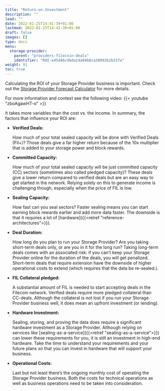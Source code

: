 ```yaml
---
title: "Return-on-Investment"
description: ""
lead: ""
date: 2022-01-25T14:41:39+01:00
lastmod: 2022-01-25T14:41:39+01:00
draft: false
images: []
type: docs
menu:
  storage-provider:
    parent: "providers-filecoin-deals"
    identifier: "ROI-e45486c9bda1da94b8ca38092b2b15fa"
weight: 91
toc: true
---
```


<!-- THIS IS A SUMMARY - EXPECT NO EXPANSION ON STATEMENTS ON THIS PAGE -->

Calculating the ROI of your Storage Provider business is important. Check out the [Storage Provider Forecast Calculator](https://calc.filecoin.eu/) for more details.

For more information and context see the following video:
{{< youtube "zboAgawHT-o" >}} <!--Angelo: "Or what do you think, Bob?" -->

It takes more variables than the cost vs. the income. In summary, the factors that influence your ROI are:

* **Verified Deals:**

    How much of your total sealed capacity will be done with Verified Deals (Fil+)? Those deals give a far higher return because of the 10x multiplier that is added to your storage power and block rewards.

* **Committed Capacity:**

    How much of your total sealed capacity will be just committed capacity (CC) sectors (sometimes also called pledged capacity)? These deals give a lower return compared to verified deals but are an easy way to get started in the network. Relying solely on this to generate income is challenging though, especially when the price of FIL is low.

* **Sealing Capacity:**

    How fast can you seal sectors? Faster sealing means you can start earning block rewards earlier and add more data faster. The downside is that it requires a lot of [hardware]({{<relref "reference-architectures">}}).

* **Deal Duration:**

    How long do you plan to run your Storage Provider? Are you taking short-term deals only, or are you in it for the long run? Taking long-term deals comes with an associated risk: if you can’t keep your Storage Provider online for the duration of the deals, you will get penalized. Short-term deals that require extension have the downside of higher operational costs to extend (which requires that the data be re-sealed.).

* **FIL Collateral pledged:**

    A substantial amount of FIL is needed to start accepting deals in the Filecoin network. Verified deals require more pledged collateral than CC-deals. Although the collateral is not lost if you run your Storage Provider business well, it does mean an upfront investment (or lending).

* **Hardware Investment:**

    Sealing, storing, and proving the data does require a significant hardware investment as a Storage Provider. Although relying on services like [sealing-as-a-service]({{<relref "sealing-as-a-service">}}) can lower these requirements for you, it is still an investment in high-end hardware. Take the time to understand your requirements and your future plans so that you can invest in hardware that will support your business.

* **Operational Costs:**

    Last but not least there’s the ongoing monthly cost of operating the Storage Provider business. Both the costs for technical operations as well as business operations need to be taken into consideration.
